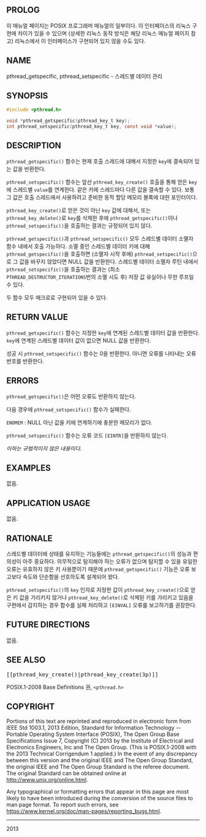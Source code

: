 ## PROLOG

이 매뉴얼 페이지는 POSIX 프로그래머 매뉴얼의 일부이다. 이 인터페이스의 리눅스 구현에 차이가 있을 수 있으며 (상세한 리눅스 동작 방식은 해당 리눅스 매뉴얼 페이지 참고) 리눅스에서 이 인터페이스가 구현되어 있지 않을 수도 있다.

## NAME

pthread_getspecific, pthread_setspecific - 스레드별 데이터 관리

## SYNOPSIS

```c
#include <pthread.h>

void *pthread_getspecific(pthread_key_t key);
int pthread_setspecific(pthread_key_t key, const void *value);
```

## DESCRIPTION

`pthread_getspecific()` 함수는 현재 호출 스레드에 대해서 지정한 `key`에 결속되어 있는 값을 반환한다.

`pthread_setspecific()` 함수는 앞선 `pthread_key_create()` 호출을 통해 얻은 `key`에 스레드별 `value`를 연계한다. 같은 키에 스레드마다 다른 값을 결속할 수 있다. 보통 그 값은 호출 스레드에서 사용하려고 준비한 동적 할당 메모리 블록에 대한 포인터이다.

`pthread_key_create()`로 얻은 것이 아닌 `key` 값에 대해서, 또는 `pthread_key_delete()`로 `key`를 삭제한 후에 `pthread_getspecific()`이나 `pthread_setspecific()`을 호출하는 결과는 규정되어 있지 않다.

`pthread_getspecific()`과 `pthread_setspecific()` 모두 스레드별 데이터 소멸자 함수 내에서 호출 가능하다. 소멸 중인 스레드별 데이터 키에 대해 `pthread_getspecific()`을 호출하면 (소멸자 시작 후에) `pthread_setspecific()`으로 그 값을 바꾸지 않았다면 NULL 값을 반환한다. 스레드별 데이터 소멸자 루틴 내에서 `pthread_setspecific()`을 호출하는 결과는 (최소 `PTHREAD_DESTRUCTOR_ITERATIONS`번의 소멸 시도 후) 저장 값 유실이나 무한 루프일 수 있다.

두 함수 모두 매크로로 구현되어 있을 수 있다.

## RETURN VALUE

`pthread_getspecific()` 함수는 지정한 `key`에 연계된 스레드별 데이터 값을 반환한다. `key`에 연계된 스레드별 데이터 값이 없으면 NULL 값을 반환한다.

성공 시 `pthread_setspecific()` 함수는 0을 반환한다. 아니면 오류를 나타내는 오류 번호를 반환한다.

## ERRORS

`pthread_getspecific()`은 어떤 오류도 반환하지 않는다.

다음 경우에 `pthread_setspecific()` 함수가 실패한다.

`ENOMEM`
:   NULL 아닌 값을 키에 연계하기에 충분한 메모리가 없다.

`pthread_setspecific()` 함수는 오류 코드 `[EINTR]`을 반환하지 않는다.

*이하는 규범적이지 않은 내용이다.*

## EXAMPLES

없음.

## APPLICATION USAGE

없음.

## RATIONALE

스레드별 데이터에 상태를 유지하는 기능들에는 `pthread_getspecific()`의 성능과 편의성이 아주 중요하다. 의무적으로 탐지해야 하는 오류가 없으며 탐지할 수 있을 유일한 오류는 유효하지 않은 키 사용뿐이기 때문에 `pthread_getspecific()` 기능은 오류 보고보다 속도와 단순함을 선호하도록 설계되어 왔다.

`pthread_setspecific()`의 `key` 인자로 지정한 값이 `pthread_key_create()`으로 얻은 키 값을 가리키지 않거나 `pthread_key_delete()`로 삭제된 키를 가리키고 있음을 구현에서 감지하는 경우 함수를 실패 처리하고 `[EINVAL]` 오류를 보고하기를 권장한다.

## FUTURE DIRECTIONS

없음.

## SEE ALSO

<tt>[[pthread_key_create()|pthread_key_create(3p)]]</tt>

POSIX.1-2008 Base Definitions 권, `<pthread.h>`

## COPYRIGHT

Portions of this text are reprinted and reproduced in electronic form from IEEE Std 1003.1, 2013 Edition, Standard for Information Technology -- Portable Operating System Interface (POSIX), The Open Group Base Specifications Issue 7, Copyright (C) 2013 by the Institute of Electrical and Electronics Engineers, Inc and The Open Group. (This is POSIX.1-2008 with the 2013 Technical Corrigendum 1 applied.) In the event of any discrepancy between this version and the original IEEE and The Open Group Standard, the original IEEE and The Open Group Standard is the referee document. The original Standard can be obtained online at <http://www.unix.org/online.html>.

Any typographical or formatting errors that appear in this page are most likely to have been introduced during the conversion of the source files to man page format. To report such errors, see <https://www.kernel.org/doc/man-pages/reporting_bugs.html>.

----

2013
